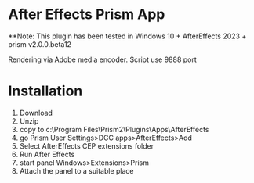 # After Effects Prism App

**Note: This plugin has been tested in Windows 10 + AfterEffects 2023 + prism v2.0.0.beta12

Rendering via Adobe media encoder.
Script use 9888 port

# Installation
1. Download
2. Unzip
3. copy to c:\Program Files\Prism2\Plugins\Apps\AfterEffects
4. go Prism User Settings>DCC apps>AfterEffects>Add
5. Select AfterEffects CEP extensions folder
6. Run After Effects
7. start panel Windows>Extensions>Prism
8. Attach the panel to a suitable place
